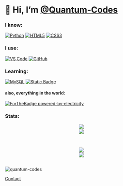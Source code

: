 # 👋 Hi, I’m [@Quantum-Codes](https://github.com/Quantum-Codes)
 
### I know:
[![Python](https://img.shields.io/badge/Python-2B2E3A?style=for-the-badge&logo=python&logoColor=4ea6ed)](https://www.python.org/)  [![HTML5](https://img.shields.io/badge/html5-2B2E3A.svg?style=for-the-badge&logo=html5&logoColor=e54c21)](https://en.wikipedia.org/wiki/HTML5)  [![CSS3](https://img.shields.io/badge/css3-2B2E3A.svg?style=for-the-badge&logo=css3&logoColor=6181fa)](https://en.wikipedia.org/wiki/CSS)

### I use:
[![VS Code](https://img.shields.io/badge/VS_Code-text?style=for-the-badge&logo=visualstudiocode&logoColor=%230085D1&logoSize=small&color=%232B2E3A)](https://code.visualstudio.com/)  [![GitHub](https://img.shields.io/badge/GitHub-2B2E3A?style=for-the-badge&logo=github)](https://github.com/)

### Learning:
[![MySQL](https://img.shields.io/badge/MySQL-2B2E3A?style=for-the-badge&logo=MySQL)](https://www.mysql.com/) [![Static Badge](https://img.shields.io/badge/C_lang-text?style=for-the-badge&logo=C&logoColor=%23A9BACD&color=%232B2E3A)](https://www.open-std.org/jtc1/sc22/wg14/)


#### also, everything in the world:
[![ForTheBadge powered-by-electricity](http://ForTheBadge.com/images/badges/powered-by-electricity.svg)](http://ForTheBadge.com)

### Stats:
<p>
  <p align="center">
    <a href="https://github.com/anuraghazra/github-readme-stats">
    <picture>
      <source media="(prefers-color-scheme: dark)" srcset="https://github-readme-stats-quantumcodes-projects.vercel.app/api?username=Quantum-codes&show_icons=true&theme=tokyonight">
      <img src="https://github-readme-stats-quantumcodes-projects.vercel.app/api?username=Quantum-codes&show_icons=true">
    </picture>
    </a>
    <br>
    <a href="https://git.io/streak-stats">
    <picture>
      <source media="(prefers-color-scheme: dark)" srcset= "https://streak-stats.demolab.com?user=Quantum-Codes&theme=tokyonight&fire=EB7429&mode=weekly">
      <img src="https://streak-stats.demolab.com?user=Quantum-Codes&mode=weekly">
    </picture>
    </a>
 </p>
 <br>
 <p align="center">
   <a href="https://github.com/anuraghazra/github-readme-stats#top-languages-card">
    <picture>
      <source media="(prefers-color-scheme: dark)" srcset="https://github-readme-stats-quantumcodes-projects.vercel.app/api/top-langs/?username=Quantum-codes&layout=compact&theme=tokyonight">
      <img src="https://github-readme-stats-quantumcodes-projects.vercel.app/api/top-langs/?username=Quantum-codes&layout=compact">
    </picture>
    </a>
    <br>
    <a href="https://github.com/ryo-ma/github-profile-trophy">
    <picture>
      <source media="(prefers-color-scheme: dark)" srcset= "https://github-profile-trophy.vercel.app/?username=Quantum-Codes&theme=algolia">
      <img src="https://github-profile-trophy.vercel.app/?username=Quantum-codes">
    </picture>
    </a>
    <br>
 </p>
</p><br>
<img src="https://komarev.com/ghpvc/?username=quantum-codes&label=Profile%20views&color=0e75b6&style=flat" alt="quantum-codes">
<br>

<a href="https://github.com/Quantum-Codes/Ankit_Anmol/discussions">Contact</a>
